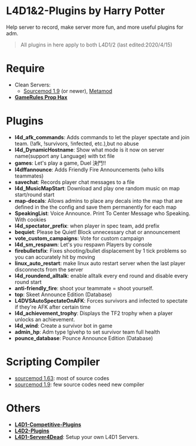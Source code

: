 # L4D1&2-Plugins  by Harry Potter
Help server to record, make server more fun, and more useful plugins for adm.
> All plugins in here apply to both L4D1/2 (last edited:2020/4/15)
# Require
* Clean Servers:
  * [Sourcemod 1.9](https://www.sourcemod.net/downloads.php?branch=1.9-dev) (or newer), [Metamod](https://www.metamodsource.net/downloads.php?branch=stable)
* <b>[GameRules Prop Hax](https://forums.alliedmods.net/showthread.php?t=154217)</b>
# Plugins
* <b>l4d_afk_commands</b>: Adds commands to let the player spectate and join team. (!afk, !survivors, !infected, etc.),but no abuse
* <b>l4d_DynamicHostname</b>: Show what mode is it now on server name(support any Language) with txt file
* <b>games</b>: Let's play a game, Duel 決鬥!!
* <b>l4dffannounce</b>: Adds Friendly Fire Announcements (who kills teammates)
* <b>savechat</b>: Records player chat messages to a file
* <b>l4d_MusicMapStart</b>: Download and play one random music on map start/round start
* <b>map-decals</b>: Allows admins to place any decals into the map that are defined in the the config and save them permanently for each map
* <b>SpeakingList</b>: Voice Announce. Print To Center Message who Speaking. With cookies
* <b>l4d_spectator_prefix</b>: when player in spec team, add prefix
* <b>bequiet</b>: Please be Quiet! Block unnecessary chat or announcement
* <b>vote_custom_campaigns</b>: Vote for custom campaign
* <b>l4d_sm_respawn</b>: Let's you respawn Players by console
* <b>firebulletsfix</b>: Fixes shooting/bullet displacement by 1 tick problems so you can accurately hit by moving
* <b>linux_auto_restart</b>: make linux auto restart server when the last player disconnects from the server
* <b>l4d_roundend_alltalk</b>: enable alltalk every end round and disable every round start
* <b>anti-friendly_fire</b>: shoot your teammate = shoot yourself.
* <b>top</b>: Skeet Announce Edition (Database)
* <b>L4DVSAutoSpectateOnAFK</b>: Forces survivors and infected to spectate if they're AFK after certain time
* <b>l4d_achievement_trophy</b>: Displays the TF2 trophy when a player unlocks an achievement.
* <b>l4d_wind</b>: Create a survivor bot in game
* <b>admin_hp</b>: Adm type !givehp to set survivor team full health
* <b>pounce_database</b>: Pounce Announce Edition (Database)
# Scripting Compiler
* [sourcemod 1.63](https://github.com/fbef0102/L4D1-Competitive-Plugins/releases/download/v1.0/sourcemod_1.63_Compiler.zip): most of source codes
* [sourcemod 1.9](https://github.com/fbef0102/L4D1-Competitive-Plugins/releases/download/v1.0/sourcemod_1.9_Compiler.zip): few source codes need new compiler
# Others
* <b>[L4D1-Competitive-Plugins](https://github.com/fbef0102/L4D1-Competitive-Plugins)</b>
* <b>[L4D2-Plugins](https://github.com/fbef0102/L4D2-Plugins)</b>
* <b>[L4D1-Server4Dead](https://github.com/fbef0102/L4D1-Server4Dead)</b>: Setup your own L4D1 Servers.
